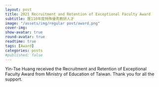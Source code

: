 ```yaml
---
layout: post
title: 2021 Recruitment and Retention of Exceptional Faculty Award
subtitle: 獲110年度特殊優秀教研人才
image: "/assets/img/regular post/award.png" 
cover-img:
show-avatar: true
round-avatar: true
readtime: true
tags: [Award]
categories: posts
#published: false
---
```


Yin-Tse Huang received the Recruitment and Retention of Exceptional Faculty Award from Ministry of Education of Taiwan.
Thank you for all the support.
